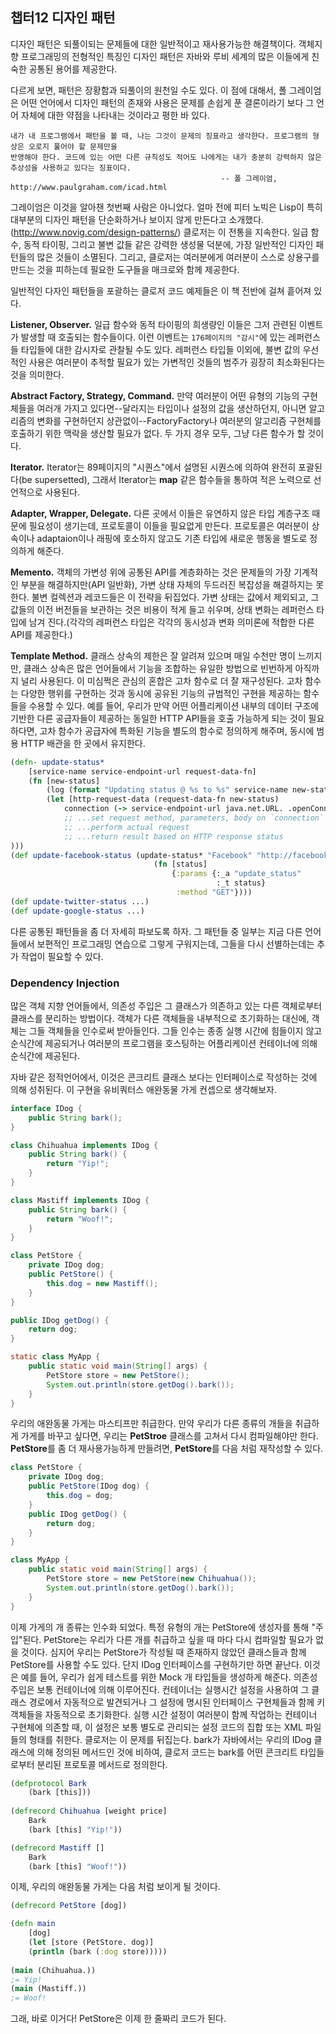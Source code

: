 ## 챕터12 디자인 패턴

디자인 패턴은 되풀이되는 문제들에 대한 일반적이고 재사용가능한 해결책이다. 객체지향 프로그래밍의 전형적인 특징인 디자인 패턴은 자바와 루비 세계의 많은 이들에게 친숙한 공통된 용어를 제공한다.

다르게 보면, 패턴은 장황함과 되풀이의 원천일 수도 있다. 이 점에 대해서, 폴 그레이엄은 어떤 언어에서 디자인 패턴의 존재와 사용은 문제를 손쉽게 푼 결론이라기 보다 그 언어 자체에 대한 약점을 나타내는 것이라고 평한 바 있다.
    
    내가 내 프로그램에서 패턴을 볼 때, 나는 그것이 문제의 징표라고 생각한다. 프로그램의 형상은 오로지 풀어야 할 문제만을
    반영해야 한다. 코드에 있는 어떤 다른 규칙성도 적어도 나에게는 내가 충분히 강력하지 않은 추상성을 사용하고 있다는 징표이다.
                                                   -- 폴 그레이엄, http://www.paulgraham.com/icad.html

그레이엄은 이것을 알아챈 첫번째 사람은 아니었다. 얼마 전에 피터 노빅은 Lisp이 특히 대부분의 디자인 패턴을 단순화하거나 보이지 않게 만든다고 소개했다.(http://www.novig.com/design-patterns/) 클로저는 이 전통을 지속한다. 일급 함수, 동적 타이핑, 그리고 불변 값들 같은 강력한 생성물 덕분에, 가장 일반적인 디자인 패턴들의 많은 것들이 소멸된다. 그리고, 클로저는 여러분에게 여러분이 스스로 상용구를 만드는 것을 피하는데 필요한 도구들을 매크로와 함께 제공한다.

일반적인 다자인 패턴들을 포괄하는 클로저 코드 예제들은 이 책 전반에 걸쳐 흩어져 있다.

**Listener, Observer.**  일급 함수와 동적 타이핑의 희생량인 이들은 그저 관련된 이벤트가 발생할 때 호출되는 함수들이다. 이런 이벤트는 `176페이지의 "감시"`에 있는 레퍼런스들 타입들에 대한 감시자로 관찰될 수도 있다. 레퍼런스 타입들 이외에, 불변 값의 우선적인 사용은 여러분이 추적할 필요가 있는 가변적인 것들의 범주가 굉장히 최소화된다는 것을 의미한다.

**Abstract Factory, Strategy, Command.**  만약 여러분이 어떤 유형의 기능의 구현체들을 여러개 가지고 있다면--달라지는 타입이나 설정의 값을 생산하던지, 아니면 알고리즘의 변화를 구현하던지 상관없이--FactoryFactory나 여러분의 알고리즘 구현체를 호출하기 위한 맥락을 생산할 필요가 없다. 두 가지 경우 모두, 그냥 다른 함수가 할 것이다.

**Iterator.**  Iterator는 89페이지의 "시퀀스"에서 설명된 시퀀스에 의하여 완전히 포괄된다(be supersetted), 그래서 Iterator는 **map** 같은 함수들을 통하여 적은 노력으로 선언적으로 사용된다. 

**Adapter, Wrapper, Delegate.**  다른 곳에서 이들은 유연하지 않은 타입 계층구조 때문에 필요성이 생기는데, 프로토콜이 이들을 필요없게 만든다. 프로토콜은 여러분이 상속이나 adaptaion이나 래핑에 호소하지 않고도 기존 타입에 새로운 행동을 별도로 정의하게 해준다.

**Memento.** 객체의 가변성 위에 공통된 API를 계층화하는 것은 문제들의 가장 기계적인 부분을 해결하지만(API 일반화), 가변 상태 자체의 두드러진 복잡성을 해결하지는 못한다. 불변 컬렉션과 레코드들은 이 전략을 뒤집었다. 가변 상태는 값에서 제외되고, 그 값들의 이전 버전들을 보관하는 것은 비용이 적게 들고 쉬우며, 상태 변화는 레퍼런스 타입에 남겨 진다.(각각의 레퍼런스 타입은 각각의 동시성과 변화 의미론에 적합한 다른 API를 제공한다.)
<!--Layering a common API over top the mutation of an object solves the most mechanical of problems (API generality), but does nothing to address the glaring complexity of the mutable state itself. Immutable collections and records invert this
strategy: mutable state is barred from values, retaining prior versions of those values is cheap and easy, and state transitions are left to reference types (each of which provides a different API to suit its respective concurrency and change semantics).-->

**Template Method.**  클래스 상속의 제한은 잘 알려져 있으며 매일 수천만 명이 느끼지만, 클래스 상속은 많은 언어들에서 기능을 조합하는 유일한 방법으로 빈번하게 아직까지 널리 사용된다. 이 미심쩍은 관심의 혼합은 고차 함수로 더 잘 재구성된다. 고차 함수는 다양한 행위를 구현하는 것과 동시에 공유된 기능의 규범적인 구현을 제공하는 함수들을 수용할 수 있다. 예를 들어, 우리가 만약 어떤 어플리케이션 내부의 데이터 구조에 기반한 다른 공급자들이 제공하는 동일한 HTTP API들을 호출 가능하게 되는 것이 필요하다면, 고차 함수가 공급자에 특화된 기능을 별도의 함수로 정의하게 해주며, 동시에 범용 HTTP 배관을 한 곳에서 유지한다. 
<!--The limitations of class inheritance are well-known and felt daily by millions, yet it is used widely, often as the sole way to compose functionality within many languages. This dubious mingling of concerns is better recast as a higher-order function that can accept functions implementing the variable behavior while providing a canonical implementation of shared functionality. For example, if we needed to be able to call equivalent HTTP APIs offered by different providers based on some appli-cation-internal data structure, a HOF would allow us to define the provider-specific functionality as a separate function, while keeping the universal HTTP plumbing in one place:-->

```clojure
(defn- update-status*
    [service-name service-endpoint-url request-data-fn]
    (fn [new-status]
        (log (format "Updating status @ %s to %s" service-name new-status))
        (let [http-request-data (request-data-fn new-status)
            connection (-> service-endpoint-url java.net.URL. .openConnection)]
            ;; ...set request method, parameters, body on `connection`
            ;; ...perform actual request
            ;; ...return result based on HTTP response status
)))
(def update-facebook-status (update-status* "Facebook" "http://facebook.com/apis/..."
                                (fn [status]
                                    {:params {:_a "update_status"
                                              :_t status}
                                     :method "GET"})))
(def update-twitter-status ...)
(def update-google-status ...)
```
<!-- Let’s dig into some other common patterns in more detail, a couple of which are now so baked into common programming practice in other languages, it may take a little work to sift them out again.-->
다른 공통된 패턴들을 좀 더 자세히 파보도록 하자. 그 패턴들 중 일부는 지금 다른 언어들에서 보편적인 프로그래밍 연습으로 그렇게 구워지는데, 그들을 다시 선별하는데는 추가 작업이 필요할 수 있다.

### Dependency Injection
많은 객체 지향 언어들에서, 의존성 주입은 그 클래스가 의존하고 있는 다른 객체로부터 클래스를 분리하는 방법이다. 객체가 다른 객체들을 내부적으로 초기화하는 대신에, 객체는 그들 객체들을 인수로써 받아들인다. 그들 인수는 종종 실행 시간에 힘들이지 않고 순식간에 제공되거나 여러분의 프로그램을 호스팅하는 어플리케이션 컨테이너에 의해 순식간에 제공된다.

자바 같은 정적언어에서, 이것은 콘크리트 클래스 보다는 인터페이스로 작성하는 것에 의해 성취된다. 이 구현을 유비쿼터스 애완동물 가게 컨셉으로 생각해보자.
<!-- In many object-oriented languages, dependency injection is a way to decouple a class from other objects upon which that class depends. Instead of an object initializing other objects internally, it accepts those objects as parameters that are often automagically supplied by the runtime or application container that is hosting your program.
In a static language like Java, this is accomplished by programming to interfaces rather than concrete classes. Consider this implementation of the ubiquitous pet store concept: -->

```java
interface IDog {
    public String bark();
}

class Chihuahua implements IDog {
    public String bark() {
        return "Yip!";
    }
}

class Mastiff implements IDog {
    public String bark() {
        return "Woof!";
    }
}

class PetStore {
    private IDog dog;
    public PetStore() {
        this.dog = new Mastiff();
    }
}

public IDog getDog() {
    return dog;
}

static class MyApp {
    public static void main(String[] args) {
        PetStore store = new PetStore();
        System.out.println(store.getDog().bark());
    }
}
```

<!--Our pet store only works with mastiffs. If we want to change it to support different types of dogs, we have to alter and recompile the PetStore class. To make PetStore more reusable, we might rewrite PetStore like so: -->
우리의 애완동물 가게는 마스티프만 취급한다. 만약 우리가 다른 종류의 개들을 취급하게 가게를 바꾸고 싶다면, 우리는 **PetStroe** 클래스를 고쳐서 다시 컴파일해야만 한다. **PetStore**를 좀 더 재사용가능하게 만들려면, **PetStore**를 다음 처럼 재작성할 수 있다.

```java
class PetStore {
    private IDog dog;
    public PetStore(IDog dog) {
        this.dog = dog;
    }
    public IDog getDog() {
        return dog;
    }
}

class MyApp {
    public static void main(String[] args) {
        PetStore store = new PetStore(new Chihuahua());
        System.out.println(store.getDog().bark());
    }
}
```

<!-- Now the store’s dog type has been parameterized. A particular type of dog is “injected” into our PetStore via its constructor; PetStore won’t need to be recompiled each time we want to use a different dog. We can even use PetStore with classes that didn’t exist when PetStore was written; we just have to implement the IDog interface and we’re done. This allows us to easily create mock dog types for testing, for example.
The injection of dependencies is usually done by a “container” that uses runtime con-figuration to automatically initialize key objects with implementations of interfaces automatically discovered on the classpath or specified in its configuration. Depending upon the container implementation you’re working with, this configuration usually takes the form of a separately managed set of configuration code or XML files.
Clojure turns this problem inside-out. Where bark is a method defined by our IDog classes in Java, Clojure code would define bark as a protocol method, detached from any concrete types.-->
이제 가게의 개 종류는 인수화 되었다. 특정 유형의 개는 PetStore에 생성자를 통해 "주입"된다. PetStore는 우리가 다른 개를 취급하고 싶을 때 마다 다시 컴파일할 필요가 없을 것이다. 심지어 우리는 PetStore가 작성될 때 존재하지 않았던 클래스들과 함께 PetStore를 사용할 수도 있다. 단지 IDog 인터페이스를 구현하기만 하면 끝난다. 이것은 예를 들어, 우리가 쉽게 테스트를 위한 Mock 개 타입들을 생성하게 해준다.
의존성 주입은 보통 컨테이너에 의해 이루어진다. 컨테이너는 실행시간 설정을 사용하여 그 클래스 경로에서 자동적으로 발견되거나 그 설정에 명시된 인터페이스 구현체들과 함께 키 객체들을 자동적으로 초기화한다. 실행 시간 설정이 여러분이 함께 작업하는 컨테이너 구현체에 의존할 때, 이 설정은 보통 별도로 관리되는 설정 코드의 집합 또는 XML 파일들의 형태를 취한다.
클로저는 이 문제를 뒤집는다. bark가 자바에서는 우리의 IDog 클래스에 의해 정의된 메서드인 것에 비하여, 클로저 코드는 bark를 어떤 콘크리트 타입들로부터 분리된 프로토콜 메서드로 정의한다. 

```clojure
(defprotocol Bark
    (bark [this]))
    
(defrecord Chihuahua [weight price]
    Bark
    (bark [this] "Yip!"))

(defrecord Mastiff []
    Bark
    (bark [this] "Woof!"))
```    
    
이제, 우리의 애완동물 가게는 다음 처럼 보이게 될 것이다.

```clojure
(defrecord PetStore [dog])

(defn main
    [dog]
    (let [store (PetStore. dog)]
    (println (bark (:dog store)))))
    
(main (Chihuahua.))
;= Yip!
(main (Mastiff.))
;= Woof!
```

그래, 바로 이거다! PetStore은 이제 한 줄짜리 코드가 된다.

